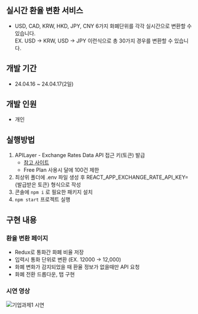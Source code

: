 ## 실시간 환율 변환 서비스
- USD, CAD, KRW, HKD, JPY, CNY 6가지 화폐단위를 각각 실시간으로 변환할 수 있습니다. <br/>
EX. USD -> KRW, USD -> JPY 이런식으로 총 30가지 경우를 변환할 수 있습니다.
## 개발 기간
- 24.04.16 ~ 24.04.17(2일)
## 개발 인원
- 개인
## 실행방법
1. APILayer - Exchange Rates Data API 접근 키(토큰) 발급
   - <a href="https://apilayer.com/marketplace/exchangerates_data-api">참고 사이트</a>
   - Free Plan 사용시 달에 100건 제한
2. 최상위 폴더에 .env 파일 생성 후 REACT_APP_EXCHANGE_RATE_API_KEY={발급받은 토큰} 형식으로 작성
3. 콘솔에 ```npm i``` 로 필요한 패키지 설치
4. ```npm start``` 프로젝트 실행
## 구현 내용
### 환율 변환 페이지
- Redux로 통화간 화폐 비율 저장 
- 입력시 통화 단위로 변환 (EX. 12000 -> 12,000)
- 화폐 변화가 감지되었을 때 환율 정보가 없을때만 API 요청
- 화폐 전환 드롭다운, 탭 구현
### 시연 영상
![기업과제1 시연](https://github.com/yj2dev/corp-task2/assets/72322679/90f14887-db37-4d3d-a790-1013c6d04546)
